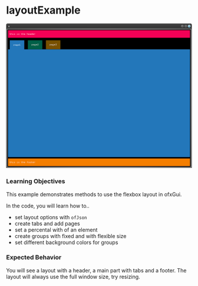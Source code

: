 # layoutExample

![Screenshot of layoutExample](layoutExample.png)

### Learning Objectives

This example demonstrates methods to use the flexbox layout in ofxGui.

In the code, you will learn how to..
* set layout options with `ofJson`
* create tabs and add pages
* set a percental with of an element
* create groups with fixed and with flexible size
* set different background colors for groups

### Expected Behavior

You will see a layout with a header, a main part with tabs and a footer. The layout will always use the full window size, try resizing.
